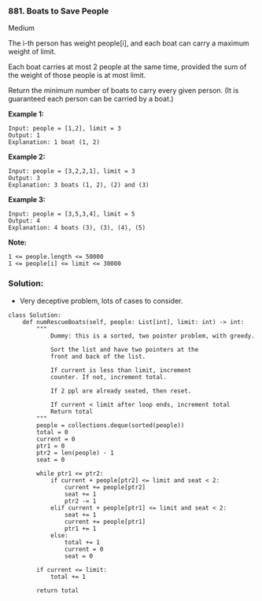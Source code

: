 ### 881. Boats to Save People
Medium

The i-th person has weight people[i], and each boat can carry a maximum weight of limit.

Each boat carries at most 2 people at the same time, provided the sum of the weight of those people is at most limit.

Return the minimum number of boats to carry every given person.  (It is guaranteed each person can be carried by a boat.) 

**Example 1:**
```
Input: people = [1,2], limit = 3
Output: 1
Explanation: 1 boat (1, 2)
```

**Example 2:**
```
Input: people = [3,2,2,1], limit = 3
Output: 3
Explanation: 3 boats (1, 2), (2) and (3)
```

**Example 3:**
```
Input: people = [3,5,3,4], limit = 5
Output: 4
Explanation: 4 boats (3), (3), (4), (5)
```

**Note:**
```
1 <= people.length <= 50000
1 <= people[i] <= limit <= 30000
```

### Solution:
- Very deceptive problem, lots of cases to consider.
```
class Solution:
    def numRescueBoats(self, people: List[int], limit: int) -> int:
        """
            Dummy: this is a sorted, two pointer problem, with greedy.
            
            Sort the list and have two pointers at the 
            front and back of the list.
            
            If current is less than limit, increment
            counter. If not, increment total.
            
            If 2 ppl are already seated, then reset.
            
            If current < limit after loop ends, increment total
            Return total
        """
        people = collections.deque(sorted(people))
        total = 0
        current = 0
        ptr1 = 0
        ptr2 = len(people) - 1
        seat = 0
        
        while ptr1 <= ptr2:
            if current + people[ptr2] <= limit and seat < 2:
                current += people[ptr2]
                seat += 1
                ptr2 -= 1
            elif current + people[ptr1] <= limit and seat < 2:
                seat += 1
                current += people[ptr1]
                ptr1 += 1
            else:
                total += 1
                current = 0
                seat = 0
        
        if current <= limit:
            total += 1

        return total
        
```
